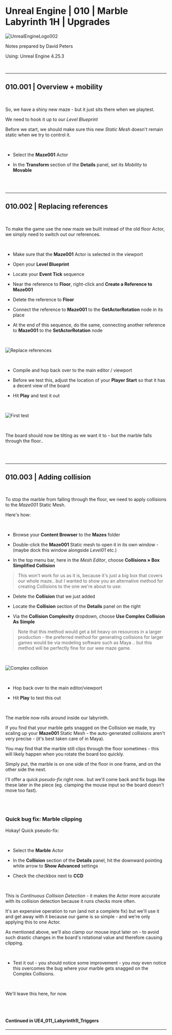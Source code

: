 # Unreal Engine | 010 | Marble Labyrinth 1H | Upgrades

![UnrealEngineLogo002](https://user-images.githubusercontent.com/36719180/90347960-a4e68900-e087-11ea-9349-f5a59105b4d2.png)


Notes prepared by David Peters

Using: Unreal Engine 4.25.3 

<br>

---

## 010.001 | Overview + mobility

<br>

So, we have a shiny new maze - but it just sits there when we playtest.

We need to hook it up to our *Level Blueprint*

Before we start, we should make sure this new *Static Mesh* doesn't remain static when we try to control it.

<br>

- Select the **Maze001** Actor 

- In the **Transform** section of the **Details** panel, set its *Mobility* to **Movable**

<br><br>

---

## 010.002 | Replacing references

<br>

To make the game use the new maze we built instead of the old floor Actor, we simply need to switch out our references.

<br>

- Make sure that the **Maze001** Actor is selected in the viewport

- Open your **Level Blueprint**

- Locate your **Event Tick** sequence

- Near the reference to **Floor**, right-click and **Create a Reference to Maze001**

- Delete the reference to **Floor**

- Connect the reference to **Maze001** to the **GetActorRotation** node in its place

- At the end of this sequence, do the same, connecting another reference to **Maze001** to the **SetActorRotation** node

<br>

![Replace references](https://user-images.githubusercontent.com/36719180/93293503-376f7900-f83c-11ea-816a-7f2256615241.png)

<br>

- Compile and hop back over to the main editor / viewport

- Before we test this, adjust the location of your **Player Start** so that it has a decent view of the board

- Hit **Play** and test it out

<br>

![First test](https://user-images.githubusercontent.com/36719180/93291393-0e001e80-f837-11ea-9690-371a2142dbc3.png)

<br>

The board should now be tilting as we want it to - but the marble falls through the floor..

<br><br>

---

## 010.003 | Adding collision

<br>

To stop the marble from falling through the floor, we need to apply collisions to the *Maze001* Static Mesh.

Here's how:

<br>

- Browse your **Content Browser** to the **Mazes** folder

- Double-click the **Maze001** Static mesh to open it in its own window - (maybe dock this window alongside *Level01* etc.)

- In the top menu bar, here in the *Mesh Editor*, choose **Collisions » Box Simplified Collision**

> This won't work for us as it is, because it's just a big box that covers our whole maze.. but I wanted to show you an alternative method for creating Collisions to the one we're about to use:

- Delete the **Collision** that we just added

- Locate the **Collision** section of the **Details** panel on the right

- Via the **Collision Complexity** dropdown, choose **Use Complex Collision As Simple**

> Note that this method would get a bit heavy on resources in a larger production - the preferred method for generating collisions for larger games would be via modeling software such as Maya .. but this method will be perfectly fine for our wee maze game.

<br>

![Complex collision](https://user-images.githubusercontent.com/36719180/93294737-76eb9480-f83f-11ea-8d43-670eae74b0df.png)

<br>

- Hop back over to the main editor/viewport

- Hit **Play** to test this out

<br>

The marble now rolls around inside our labyrinth.

If you find that your marble gets snagged on the Collision we made, try scaling up your **Maze001** Static Mesh - the auto-generated collisions aren't very precise - (it's best taken care of in Maya).

You may find that the marble still clips through the floor sometimes - this will likely happen when you rotate the board too quickly.

Simply put, the marble is on one side of the floor in one frame, and on the other side the next.

I'll offer a quick *pseudo-fix* right now.. but we'll come back and fix bugs like these later in the piece (eg. clamping the mouse input so the board doesn't move too fast).

<br><br>

### Quick bug fix: Marble clipping

Hokay! Quick pseudo-fix:

<br>

- Select the **Marble** Actor

- In the **Collision** section of the **Details** panel, hit the downward pointing white arrow to **Show Advanced** settings

- Check the checkbox next to **CCD**

<br>

This is *Continuous Collision Detection* - it makes the Actor more accurate with its collision detection because it runs checks more often.

It's an expensive operation to run (and not a complete fix) but we'll use it and get away with it because our game is so simple - and we're only applying this to one Actor.

As mentioned above, we'll also clamp our mouse input later on - to avoid such drastic changes in the board's rotational value and therefore causing clipping.

<br>

- Test it out - you should notice some improvement - you *may* even notice this overcomes the bug where your marble gets snagged on the Complex Collisions. 

<br>

We'll leave this here, for now.

<br><br>

#### Continued in UE4_011_Labyrinth1I_Triggers

---

